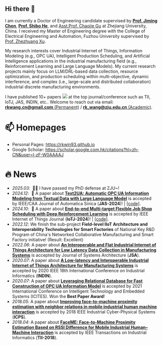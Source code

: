 ## Hi there 👋
I am currently a Doctor of Engineering candidate supervised by [**Prof. Jiming Chen**](https://person.zju.edu.cn/jmchen), [**Prof. Shibo He**](https://person.zju.edu.cn/shibohe/683161.html), and [Asst.Prof. Chaojie Gu](https://person.zju.edu.cn/gucj) at Zhejiang University, China. 
I received my Master of Engineering degree with the College of Electrical Engineering and Automation, Fuzhou University supervised by [Prof. Zhezhuang Xu](https://dqxy.fzu.edu.cn/info/1010/3365.htm).

My research interests cover Industrial Internet of Things, Information Modeling (e.g., OPC UA), Intelligent Production Scheduling, and Artificial Intelligence applications in the industrial manufacturing field (e.g., Reinforcement Learning and Large Language Models).
My current research projects mainly focus on LLM/DRL-based data collection, resource optimization, and production scheduling within multi-objective, dynamic interference, and complex (i.e., large-scale and distributed collaboration) industrial discrete manufacturing environments.

I have published 10+ papers <a href='https://scholar.google.com/citations?user=l-zF-W0AAAAJ'><img src="https://img.shields.io/endpoint?logo=Google%20Scholar&url=https%3A%2F%2Fcdn.jsdelivr.net%2Fgh%2FRKWin93%2FRKWin93.github.io@google-scholar-stats%2Fgs_data_shieldsio.json&labelColor=f6f6f6&color=9cf&style=flat&label=citations"></a> at the top journal/conference such as TII, IoTJ, JAS, INDIN, etc..
Welcome to reach out via email: [**rkwang.cn@gmail.com** (Permanent)](mailto:rkwang.cn@gmail.com) / [**rk_wang@zju.edu.cn** (Academic)](mailto:rk_wang@zju.edu.cn).

<!-- https://cdn.jsdelivr.net/gh/RKWin93/RKWin93.github.io@google-scholar-stats/gs_data_shieldsio.json -->

<!-- CDN jsDelivr来远程访问我的git的citation的分支的json文件进行显示。注意对链接URL进行编码。citation的分支是按照readme指导完成。在此repo的setting里边的secret的action选项中new repo secret新建谷歌学术ID变量，然后enable repo的action，自动在main分支中新建分支进行更新 -->

<!--
Configure the google scholar citation crawler:
Find your google scholar ID in the url of your google scholar page (e.g., https://scholar.google.com/citations?user=SCHOLAR_ID), where SCHOLAR_ID is your google scholar ID.
Set GOOGLE_SCHOLAR_ID variable to your google scholar ID in Settings -> Secrets -> Actions -> New repository secret of the REPO website with name=GOOGLE_SCHOLAR_ID and value=SCHOLAR_ID.
Click the Action of the REPO website and enable the workflows by clicking "I understand my workflows, go ahead and enable them". This github action will generate google scholar citation stats data gs_data.json in google-scholar-stats branch of your REPO. When you update your main branch, this action will be triggered. This action will also be trigger 08:00 UTC everyday.

参考：
<a href='https://scholar.google.com/citations?user=4FA6C0AAAAAJ'><img src="https://img.shields.io/endpoint?logo=Google%20Scholar&url=https%3A%2F%2Fcdn.jsdelivr.net%2Fgh%2FRayeRen%2Frayeren.github.io@google-scholar-stats%2Fgs_data_shieldsio.json&labelColor=f6f6f6&color=9cf&style=flat&label=citations"></a>
-->

<!-- I have published more than 100 papers at the top international AI conferences with total <a href='https://scholar.google.com/citations?user=DhtAFkwAAAAJ'>google scholar citations <strong><span id='total_cit'>260000+</span></strong></a> (You can also use google scholar badge <a href='https://scholar.google.com/citations?user=DhtAFkwAAAAJ'><img src="https://img.shields.io/endpoint?url={{ url | url_encode }}&logo=Google%20Scholar&labelColor=f6f6f6&color=9cf&style=flat&label=citations"></a>).
 -->


# 📫 Homepages
- Personal Pages: https://rkwin93.github.io
- Google Scholar: https://scholar.google.com.hk/citations?hl=zh-CN&user=l-zF-W0AAAAJ


<!-- 这是注释内容，不会在渲染时显示 -->

# 🔥 News
- *2025.03*: &nbsp;🎉🎉 I have passed my PhD defense at ZJU~!
- *2024.12*: &nbsp;🎉 A paper about [**Text2UA: Automatic OPC UA Information Modeling from Textual Data with Large Language Model**]() is accepted by IEEE/CAA Journal of Automatica Sinica (**JAS-2024**)! \| [\[code\]](https://github.com/RKWin93/Text2UA).
- *2024.10*: &nbsp;🎉 A paper about [**End-to-end Multi-target Flexible Job Shop Scheduling with Deep Reinforcement Learning**](https://ieeexplore.ieee.org/document/10734312) is accepted by IEEE Internet of Things Journal (**IoTJ-2024**)! \| [\[code\]](https://github.com/RKWin93/E2E-MAPPO-for-MT-FJSP).
- *2022.12*: We finish the sub-project **Field-level IIoT Architecture and Interoperability Technologies for Smart Factories** of National Key R&D Program of China's Networked Collaborative Manufacturing and Smart Factory initiative! (Result: Excellent)
- *2022.06*: A paper about [**An Interoperable and Flat Industrial Internet of Things Architecture for Low Latency Data Collection in Manufacturing Systems**](https://www.sciencedirect.com/science/article/abs/pii/S1383762122001564) is accepted by Journal of Systems Architecture (**JSA**).
- *2020.07*: A paper about [**A Low-latency and Interoperable Industrial Internet of Things Architecture for Manufacturing Systems**](https://ieeexplore.ieee.org/document/9442203) is accepted by 2020 IEEE 18th International Conference on Industrial Informatics (**INDIN**).
- *2020.07*: A paper about [**Leveraging Relational Database for Fast Construction of OPC UA Information Model**](https://ieeexplore.ieee.org/document/9637064) is accepted by 2021 International Conference on Intelligent Technology and Embedded Systems (ICITES). Won the **Best Paper Award**!
- *2018.05*: A paper about [**Improving face-to-machine proximity estimation with neighbor relations in mobile industrial human machine interaction**](https://ieeexplore.ieee.org/document/8390769) is accepted by 2018 IEEE Industrial Cyber-Physical Systems (**ICPS**).
- *2018.04*: A paper about [**FaceME: Face-to-Machine Proximity Estimation Based on RSSI Difference for Mobile Industrial Human–Machine Interaction**](https://ieeexplore.ieee.org/document/8345686) is accepted by IEEE Transactions on Industrial Informatics (**TII-2018**).

<!-- Sep 10, 2024	Appointed as the Associate Editor of ICRA 2025~
Jun 22, 2024	We organize an invited session in IEEE ICUS 2024, welcome new submissions~
Jun 15, 2024	Appointed as the Associate Editor of IEEE RO-MAN 2024~
Apr 15, 2024	Invited to co-chair an oral session (SLAM VI) at ICRA 2024!
Oct 8, 2023	I join ZJU NeSC Group as a Postdoc Research Fellow (Advisor: Prof. Jiming Chen )~ -->



<!--
**RKWin93/RKWin93** is a ✨ _special_ ✨ repository because its `README.md` (this file) appears on your GitHub profile.

Here are some ideas to get you started:

- 🔭 I’m currently working on ...
- 🌱 I’m currently learning ...
- 👯 I’m looking to collaborate on ...
- 🤔 I’m looking for help with ...
- 💬 Ask me about ...
- 📫 How to reach me: ...
- 😄 Pronouns: ...
- ⚡ Fun fact: ...
-->
